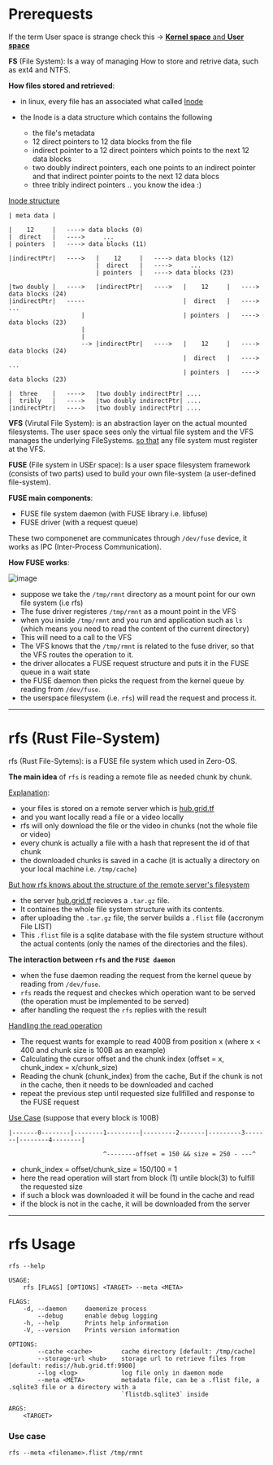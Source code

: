 # Prerequests


If the term User space is strange check this -> [**Kernel space** and **User space**](https://en.wikipedia.org/wiki/User_space_and_kernel_space)


**FS** (File System): Is a way of managing How to store and retrive data, such as ext4 and NTFS.

**How files stored and retrieved**: 

- in linux, every file has an associated what called <u>Inode</u>
- the Inode is a data structure which contains the following
  
    - the file's metadata
    - 12 direct pointers to 12 data blocks from the file
    - indirect pointer to a 12 direct pointers which points to the next 12 data blocks
    - two doubly indirect pointers, each one points to an indirect pointer and that indirect pointer points to the next 12 data blocs 
    - three tribly indirect pointers .. you know the idea :)


<u>Inode structure</u>

    | meta data |

    |    12     |   ----> data blocks (0)
    |  direct   |   ---->     ...
    | pointers  |   ----> data blocks (11)

    |indirectPtr|   ---->   |    12     |   ----> data blocks (12)
                            |  direct   |   ---->     ...
                            | pointers  |   ----> data blocks (23)

    |two doubly |   ---->   |indirectPtr|   ---->   |    12     |   ----> data blocks (24)
    |indirectPtr|   -----                           |  direct   |   ---->     ...
                        |                           | pointers  |   ----> data blocks (23)
                        |
                        |
                        --> |indirectPtr|   ---->   |    12     |   ----> data blocks (24)
                                                    |  direct   |   ---->     ...
                                                    | pointers  |   ----> data blocks (23)

    |  three    |   ---->   |two doubly indirectPtr| ....
    |  tribly   |   ---->   |two doubly indirectPtr| ....
    |indirectPtr|   ---->   |two doubly indirectPtr| ....

**VFS** (Virutal File System): is an abstraction layer on the actual mounted filesystems. The user space sees only the virtual file system and the VFS manages the underlying FileSystems. <u>so that</u> any file system must register at the VFS.

**FUSE** (File system in USEr space): Is a user space filesystem framework (consists of two parts) used to build your own file-system (a user-defined file-system).


**FUSE main components**:

 - FUSE file system daemon (with FUSE library i.e. libfuse)
 - FUSE driver (with a request queue)

These two componenet are communicates through `/dev/fuse` device, it works as IPC (Inter-Process Communication).

**How FUSE works**:

![image](https://user-images.githubusercontent.com/18401282/160552509-d40ab27a-a002-4fae-a6b6-fb983f97babf.png)



- suppose we take the `/tmp/rmnt` directory as a mount point for our own file system (i.e rfs)
- The fuse driver registeres `/tmp/rmnt` as a mount point in the VFS
- when you inside `/tmp/rmnt` and you run and application such as `ls` (which means you need to read the content of the current directory)
- This will need to a call to the VFS
- The VFS knows that the `/tmp/rmnt` is related to the fuse driver, so that the VFS routes the operation to it.
- the driver allocates a FUSE request structure and puts it in the FUSE queue in a wait state
- the FUSE daemon then picks the request from the kernel queue by reading from `/dev/fuse`.
- the userspace filesystem (i.e. `rfs`) will read the request and process it.

---
# rfs (Rust File-System)
rfs (Rust File-Sytems): is a FUSE file system which used in Zero-OS.

**The main idea** of `rfs` is reading a remote file as needed chunk by chunk.

<u>Explanation</u>:

- your files is stored on a remote server which is [hub.grid.tf](hub.grid.tf)
- and you want locally read a file or a video locally
- rfs will only download the file or the video in chunks (not the whole file or video)
- every chunk is actually a file with a hash that represent the id of that chunk
- the downloaded chunks is saved in a cache (it is actually a directory on your local machine i.e. `/tmp/cache`)

<u> But how rfs knows about the structure of the remote server's filesystem </u>

- the server [hub.grid.tf](hub.grid.tf) recieves a `.tar.gz` file.
- It containes the whole file system structure with its contents.
- after uploading the `.tar.gz` file, the server builds a `.flist` file (accronym File LIST)
- This `.flist` file is a sqlite database with the file system structure without the actual contents (only the names of the directories and the files).


**The interaction between `rfs` and the `FUSE daemon`**

- when the fuse daemon reading the request from the kernel queue by reading from `/dev/fuse`.
- `rfs` reads the request and checkes which operation want to be served (the operation must be implemented to be served)
- after handling the request the `rfs` replies with the result

<u>Handling the read operation</u>


- The request wants for example to read 400B from position x (where x < 400 and chunk size is 100B as an example)
- Calculating the cursor offset and the chunk index (offset = x, chunk_index = x/chunk_size)
- Reading the chunk (chunk_index) from the cache, But if the chunk is not in the cache, then it needs to be downloaded and cached
- repeat the previous step until requested size fullfilled and response to the FUSE request


<u>Use Case</u>
(suppose that every block is 100B)

    |-------0--------|--------1---------|---------2-------|---------3-------|--------4--------|

                              ^--------offset = 150 && size = 250 - ---^

- chunk_index = offset/chunk_size = 150/100 = 1
- here the read operation will start from block (1) untile block(3) to fulfill the requested size
- if such a block was downloaded it will be found in the cache and read
- if the block is not in the cache, it will be downloaded from the server


---
# rfs Usage
    
    rfs --help

    USAGE:
        rfs [FLAGS] [OPTIONS] <TARGET> --meta <META>
    
    FLAGS:
        -d, --daemon     daemonize process
            --debug      enable debug logging
        -h, --help       Prints help information
        -V, --version    Prints version information
    
    OPTIONS:
            --cache <cache>        cache directory [default: /tmp/cache]
            --storage-url <hub>    storage url to retrieve files from [default: redis://hub.grid.tf:9900]
            --log <log>            log file only in daemon mode
            --meta <META>          metadata file, can be a .flist file, a .sqlite3 file or a directory with a
                                   `flistdb.sqlite3` inside
    
    ARGS:
        <TARGET>



### Use case

    rfs --meta <filename>.flist /tmp/rmnt
